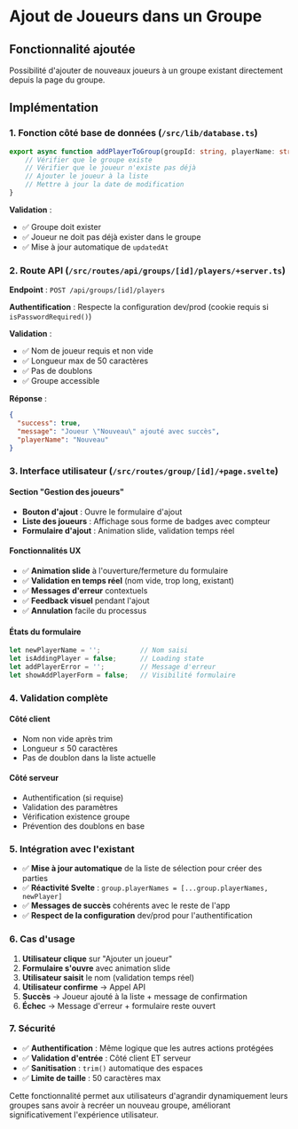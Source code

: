 # Ajout de Joueurs dans un Groupe

## Fonctionnalité ajoutée

Possibilité d'ajouter de nouveaux joueurs à un groupe existant directement depuis la page du groupe.

## Implémentation

### 1. **Fonction côté base de données** (`/src/lib/database.ts`)

```typescript
export async function addPlayerToGroup(groupId: string, playerName: string): Promise<boolean> {
    // Vérifier que le groupe existe
    // Vérifier que le joueur n'existe pas déjà
    // Ajouter le joueur à la liste
    // Mettre à jour la date de modification
}
```

**Validation** :
- ✅ Groupe doit exister
- ✅ Joueur ne doit pas déjà exister dans le groupe
- ✅ Mise à jour automatique de `updatedAt`

### 2. **Route API** (`/src/routes/api/groups/[id]/players/+server.ts`)

**Endpoint** : `POST /api/groups/[id]/players`

**Authentification** : Respecte la configuration dev/prod (cookie requis si `isPasswordRequired()`)

**Validation** :
- ✅ Nom de joueur requis et non vide
- ✅ Longueur max de 50 caractères
- ✅ Pas de doublons
- ✅ Groupe accessible

**Réponse** :
```json
{
  "success": true,
  "message": "Joueur \"Nouveau\" ajouté avec succès",
  "playerName": "Nouveau"
}
```

### 3. **Interface utilisateur** (`/src/routes/group/[id]/+page.svelte`)

#### Section "Gestion des joueurs"
- **Bouton d'ajout** : Ouvre le formulaire d'ajout
- **Liste des joueurs** : Affichage sous forme de badges avec compteur
- **Formulaire d'ajout** : Animation slide, validation temps réel

#### Fonctionnalités UX
- ✅ **Animation slide** à l'ouverture/fermeture du formulaire
- ✅ **Validation en temps réel** (nom vide, trop long, existant)
- ✅ **Messages d'erreur** contextuels
- ✅ **Feedback visuel** pendant l'ajout
- ✅ **Annulation** facile du processus

#### États du formulaire
```typescript
let newPlayerName = '';          // Nom saisi
let isAddingPlayer = false;      // Loading state
let addPlayerError = '';         // Message d'erreur
let showAddPlayerForm = false;   // Visibilité formulaire
```

### 4. **Validation complète**

#### Côté client
- Nom non vide après trim
- Longueur ≤ 50 caractères  
- Pas de doublon dans la liste actuelle

#### Côté serveur
- Authentification (si requise)
- Validation des paramètres
- Vérification existence groupe
- Prévention des doublons en base

### 5. **Intégration avec l'existant**

- ✅ **Mise à jour automatique** de la liste de sélection pour créer des parties
- ✅ **Réactivité Svelte** : `group.playerNames = [...group.playerNames, newPlayer]`
- ✅ **Messages de succès** cohérents avec le reste de l'app
- ✅ **Respect de la configuration** dev/prod pour l'authentification

### 6. **Cas d'usage**

1. **Utilisateur clique** sur "Ajouter un joueur"
2. **Formulaire s'ouvre** avec animation slide
3. **Utilisateur saisit** le nom (validation temps réel)
4. **Utilisateur confirme** → Appel API
5. **Succès** → Joueur ajouté à la liste + message de confirmation
6. **Échec** → Message d'erreur + formulaire reste ouvert

### 7. **Sécurité**

- ✅ **Authentification** : Même logique que les autres actions protégées
- ✅ **Validation d'entrée** : Côté client ET serveur
- ✅ **Sanitisation** : `trim()` automatique des espaces
- ✅ **Limite de taille** : 50 caractères max

Cette fonctionnalité permet aux utilisateurs d'agrandir dynamiquement leurs groupes sans avoir à recréer un nouveau groupe, améliorant significativement l'expérience utilisateur.
